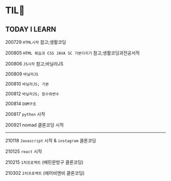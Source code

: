 <h1> TIL💙 </h1> 	
<h2> TODAY I LEARN </h2>

200729 `HTML시작` 참고;생활코딩

200805 `HTML 복습과 CSS JAVA SC 기본다지기` 참고;생활코딩과전공서적

200806 `JS시작` 참고;바닐라JS

200809 `바닐라JS`

200810 `바닐라JS; 기본`

200812 `바닐라JS; 함수와변수`

200814 `DOM구조`

200817 `python` 시작 

200921 nomad 클론코딩 시작 


---

210118 `Javascript` 시작 & `instagram` 클론코딩

210125 `react` 시작 

210215 `1차프로젝트` (배민문방구 클론코딩)

210302 `2차프로젝트` (에어비엔비 클론코딩)
